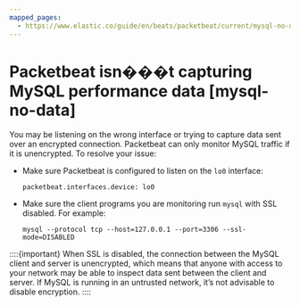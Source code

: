 ```yaml
---
mapped_pages:
  - https://www.elastic.co/guide/en/beats/packetbeat/current/mysql-no-data.html
---
```


# Packetbeat isn���t capturing MySQL performance data [mysql-no-data]

You may be listening on the wrong interface or trying to capture data sent over an encrypted connection. Packetbeat can only monitor MySQL traffic if it is unencrypted. To resolve your issue:

* Make sure Packetbeat is configured to listen on the `lo0` interface:

    ```shell
    packetbeat.interfaces.device: lo0
    ```

* Make sure the client programs you are monitoring run `mysql` with SSL disabled. For example:

    ```shell
    mysql --protocol tcp --host=127.0.0.1 --port=3306 --ssl-mode=DISABLED
    ```


::::{important}
When SSL is disabled, the connection between the MySQL client and server is unencrypted, which means that anyone with access to your network may be able to inspect data sent between the client and server. If MySQL is running in an untrusted network, it’s not advisable to disable encryption.
::::


